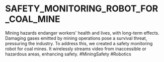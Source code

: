# SAFETY_MONITORING_ROBOT_FOR_COAL_MINE
Mining hazards endanger workers' health and lives, with long-term effects. Damaging gases emitted by mining operations pose a survival threat, pressuring the industry. To address this, we created a safety monitoring robot for coal mines. It wirelessly streams video from inaccessible or hazardous areas, enhancing safety. #MiningSafety #Robotics

